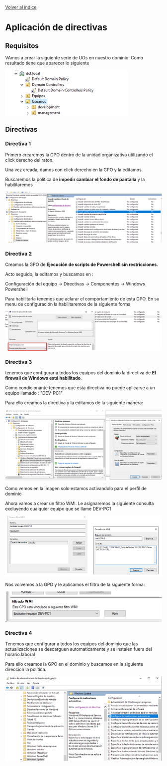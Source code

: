 [Volver al índice](../index.md)

# Aplicación de directivas

## Requisitos

VAmos a crear la siguiente serie de UOs en nuestro dominio. Como resultado tiene que aparecer lo siguiente

![Unidades organizativas](imagenes/preparacion.png)

## Directivas

### Directiva 1

Primero crearemos la GPO dentro de la unidad organizativa utilizando el click derecho del raton.

Una vez creada, damos con click derecho en la GPO y la editamos.


Buscaremos la política de  **impedir cambiar el fondo de pantalla** y la habilitaremos

![Impedir cambiar fondo de pantalla](imagenes/politicafondo.png)

### Directiva 2

Creamos la GPO de **Ejecución de scripts de Powershell sin restricciones**.

Acto seguido, la editamos y buscamos en :

Configuración del equipo -> Directivas -> Componentes -> Windows Powershell

Para habilitarla tenemos que aclarar el comportamiento de esta GPO. En su menu de configuración la habilitaremos de la siguiente forma

![Politica Powershell ejecución](imagenes/politicapowershell.png)

### Directiva 3

tenemos que configurar a todos los equipos del dominio la directiva de **El firewall de Windows está habilitado**.

Como condicionante tenemos que esta directiva no puede aplicarse a un equipo llamado : "DEV-PC1"

Para ello creamos la directiva y la editamos de la siguiente manera:

![Habilitar firewall en dominio](imagenes/habilitarfirewall.png)

Como vemos en la imagen solo estamos activandolo para el perfil de dominio

Ahora vamos a crear un filtro WMI. Le asignaremos la siguiente consulta excluyendo cualquier equipo que se llame DEV-PC1

![Filtro WMI exclusion](imagenes/filtrowmi_equipos.png)

Nos volvemos a la GPO y le aplicamos el filtro de la siguiente forma:

![Aplicacion filtro WMI](imagenes/aplicarfiltroWMI.png)


### Directiva 4

Tenemos que configurar a todos los equipos del dominio que las actualizaciones se descarguen automaticamente y se instalen fuera del horario laboral


Para ello creamos la GPO en el dominio y buscamos en la siguiente direccion la política.

![Configurar actualizaciones automáticas](imagenes/configurarauto.png)


